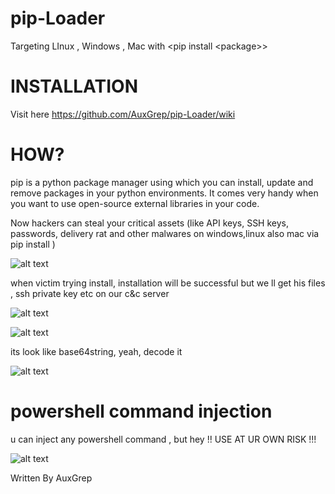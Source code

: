 # pip-Loader
Targeting LInux , Windows , Mac with &lt;pip install &lt;package>>

# INSTALLATION
Visit here https://github.com/AuxGrep/pip-Loader/wiki

# HOW?
pip is a python package manager using which you can install, update and remove packages in your python environments. It comes very handy when you want to use open-source external libraries in your code.

Now hackers can steal your critical assets (like API keys, SSH keys, passwords, delivery rat and other malwares on windows,linux also mac via pip install <package>)

![alt text](https://cdn.discordapp.com/attachments/951192813477965856/996830602798047393/Shot_0014.png)

when victim trying install, installation will be successful but we ll get his files , ssh private key etc on our c&c server 

![alt text](https://cdn.discordapp.com/attachments/951192813477965856/996830864275144764/Shot_0015.png)

![alt text](https://cdn.discordapp.com/attachments/951192813477965856/996831127467729087/Shot_0020.png)

its look like base64string, yeah, decode it 

![alt text](https://cdn.discordapp.com/attachments/951192813477965856/996831333466779718/Shot_0018.png)

# powershell command injection

u can inject any powershell command , but hey !! USE AT UR OWN RISK !!!
  
![alt text](https://cdn.discordapp.com/attachments/951192813477965856/996831543991480480/Shot_0019.png)

Written By AuxGrep



